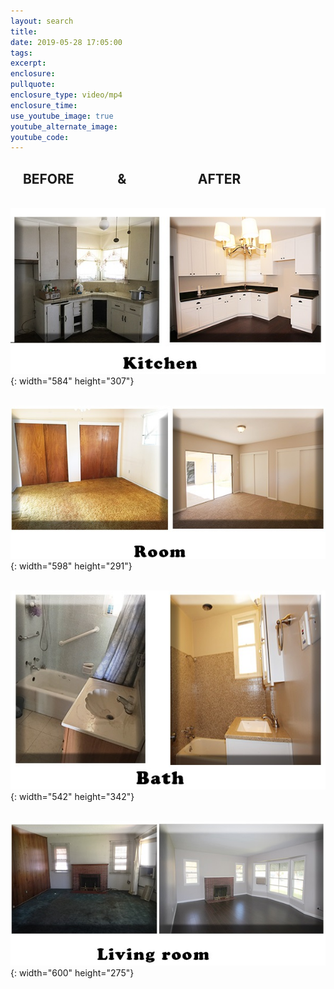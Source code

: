```yaml
---
layout: search
title:
date: 2019-05-28 17:05:00
tags:
excerpt:
enclosure:
pullquote:
enclosure_type: video/mp4
enclosure_time:
use_youtube_image: true
youtube_alternate_image:
youtube_code:
---
```


## &nbsp; &nbsp; BEFORE&nbsp; &nbsp; &nbsp; &nbsp; &nbsp; &nbsp; &nbsp; &&nbsp; &nbsp; &nbsp; &nbsp; &nbsp; &nbsp; &nbsp; &nbsp; &nbsp; &nbsp; &nbsp; &nbsp;AFTER

&nbsp; &nbsp; &nbsp; &nbsp; &nbsp; &nbsp;![](/uploads/before-after-kitchen-2.jpg){: width="584" height="307"}

&nbsp; &nbsp; &nbsp; &nbsp; &nbsp;![](/uploads/before-after-room.jpg){: width="598" height="291"}

&nbsp; &nbsp; &nbsp; &nbsp; &nbsp; &nbsp; &nbsp; &nbsp; &nbsp;![](/uploads/before-after-bath.jpg){: width="542" height="342"}

&nbsp; &nbsp; &nbsp; &nbsp; &nbsp;&nbsp;![](/uploads/before-after-lr.jpg){: width="600" height="275"}

&nbsp; &nbsp; &nbsp; &nbsp; &nbsp;